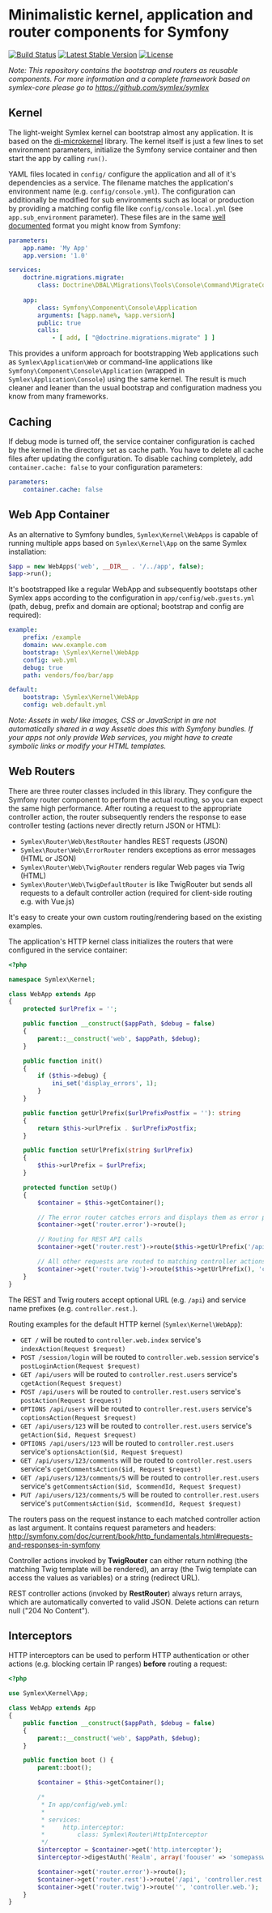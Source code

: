 Minimalistic kernel, application and router components for Symfony
==================================================================

[![Build Status](https://travis-ci.org/symlex/symlex-core.png?branch=master)](https://travis-ci.org/symlex/symlex-core)
[![Latest Stable Version](https://poser.pugx.org/symlex/symlex-core/v/stable.svg)](https://packagist.org/packages/symlex/symlex-core)
[![License](https://poser.pugx.org/symlex/symlex-core/license.svg)](https://packagist.org/packages/symlex/symlex-core)

*Note: This repository contains the bootstrap and routers as reusable components. For more information and a 
complete framework based on symlex-core please go to https://github.com/symlex/symlex*

Kernel
------

The light-weight Symlex kernel can bootstrap almost any application. It is based on the 
[di-microkernel](https://github.com/symlex/di-microkernel) library. The kernel itself is just a few lines 
to set environment parameters, initialize the Symfony service container and then start the app by calling `run()`.

YAML files located in `config/` configure the application and all of it's dependencies as a service. The filename matches 
the application's environment name (e.g. `config/console.yml`). The configuration can additionally be modified 
for sub environments such as local or production by providing a matching config file like `config/console.local.yml`
(see `app.sub_environment` parameter). These files are in the same [well documented](https://symfony.com/doc/current/components/dependency_injection.html) 
format you might know from Symfony:

```yaml
parameters:
    app.name: 'My App'
    app.version: '1.0'

services:
    doctrine.migrations.migrate:
        class: Doctrine\DBAL\Migrations\Tools\Console\Command\MigrateCommand
        
    app:
        class: Symfony\Component\Console\Application
        arguments: [%app.name%, %app.version%]
        public: true
        calls:
            - [ add, [ "@doctrine.migrations.migrate" ] ]
```

This provides a uniform approach for bootstrapping Web applications such as `Symlex\Application\Web` or command-line 
applications like `Symfony\Component\Console\Application` (wrapped in `Symlex\Application\Console`) using the same kernel.
The result is much cleaner and leaner than the usual bootstrap and configuration madness you know from many frameworks.

Caching
-------

If debug mode is turned off, the service container configuration is cached by the kernel in the directory set as cache path. 
You have to delete all cache files after updating the configuration. To disable caching completely, add 
`container.cache: false` to your configuration parameters: 

```yaml
parameters:
    container.cache: false
```

Web App Container
-----------------

As an alternative to Symfony bundles, `Symlex\Kernel\WebApps` is capable of running multiple apps based on `Symlex\Kernel\App` on the same Symlex installation:

```php
$app = new WebApps('web', __DIR__ . '/../app', false);
$app->run();
```

It's bootstrapped like a regular WebApp and subsequently bootstaps other Symlex apps according to the configuration in `app/config/web.guests.yml` (path, debug, prefix and domain are optional; bootstrap and config are required):

```yaml
example:
    prefix: /example
    domain: www.example.com
    bootstrap: \Symlex\Kernel\WebApp
    config: web.yml
    debug: true
    path: vendors/foo/bar/app

default:
    bootstrap: \Symlex\Kernel\WebApp
    config: web.default.yml
```

*Note: Assets in web/ like images, CSS or JavaScript in are not automatically shared in a way Assetic does this with Symfony bundles. If your apps not only provide Web services, you might have to create symbolic links or modify your HTML templates.*

Web Routers
-----------
There are three router classes included in this library. They configure the Symfony router component to perform the actual routing, so you can expect the same high performance.
After routing a request to the appropriate controller action, the router subsequently renders the response to ease controller testing (actions never directly return JSON or HTML):

- `Symlex\Router\Web\RestRouter` handles REST requests (JSON)
- `Symlex\Router\Web\ErrorRouter` renders exceptions as error messages (HTML or JSON)
- `Symlex\Router\Web\TwigRouter` renders regular Web pages via Twig (HTML)
- `Symlex\Router\Web\TwigDefaultRouter` is like TwigRouter but sends all requests to a default controller action (required for client-side routing e.g. with Vue.js)

It's easy to create your own custom routing/rendering based on the existing examples.

The application's HTTP kernel class initializes the routers that were configured in the service container:
```php
<?php

namespace Symlex\Kernel;

class WebApp extends App
{
    protected $urlPrefix = '';

    public function __construct($appPath, $debug = false)
    {
        parent::__construct('web', $appPath, $debug);
    }

    public function init()
    {
        if ($this->debug) {
            ini_set('display_errors', 1);
        }
    }

    public function getUrlPrefix($urlPrefixPostfix = ''): string
    {
        return $this->urlPrefix . $urlPrefixPostfix;
    }

    public function setUrlPrefix(string $urlPrefix)
    {
        $this->urlPrefix = $urlPrefix;
    }

    protected function setUp()
    {
        $container = $this->getContainer();

        // The error router catches errors and displays them as error pages
        $container->get('router.error')->route();

        // Routing for REST API calls
        $container->get('router.rest')->route($this->getUrlPrefix('/api'), 'controller.rest.');

        // All other requests are routed to matching controller actions
        $container->get('router.twig')->route($this->getUrlPrefix(), 'controller.web.');
    }
}
```

The REST and Twig routers accept optional URL (e.g. `/api`) and service name prefixes (e.g. `controller.rest.`).

Routing examples for the default HTTP kernel (`Symlex\Kernel\WebApp`):
- `GET /` will be routed to `controller.web.index` service's `indexAction(Request $request)`
- `POST /session/login` will be routed to `controller.web.session` service's `postLoginAction(Request $request)`
- `GET /api/users` will be routed to `controller.rest.users` service's `cgetAction(Request $request)`
- `POST /api/users` will be routed to `controller.rest.users` service's `postAction(Request $request)`
- `OPTIONS /api/users` will be routed to `controller.rest.users` service's `coptionsAction(Request $request)`
- `GET /api/users/123` will be routed to `controller.rest.users` service's `getAction($id, Request $request)`
- `OPTIONS /api/users/123` will be routed to `controller.rest.users` service's `optionsAction($id, Request $request)`
- `GET /api/users/123/comments` will be routed to `controller.rest.users` service's `cgetCommentsAction($id, Request $request)`
- `GET /api/users/123/comments/5` will be routed to `controller.rest.users` service's `getCommentsAction($id, $commendId, Request $request)`
- `PUT /api/users/123/comments/5` will be routed to `controller.rest.users` service's `putCommentsAction($id, $commendId, Request $request)`

The routers pass on the request instance to each matched controller action as last argument. It contains request parameters and headers: http://symfony.com/doc/current/book/http_fundamentals.html#requests-and-responses-in-symfony

Controller actions invoked by **TwigRouter** can either return nothing (the matching Twig template will be rendered), an array (the Twig template can access the values as variables) or a string (redirect URL). 

REST controller actions (invoked by **RestRouter**) always return arrays, which are automatically converted to valid JSON. Delete actions can return null ("204 No Content").

Interceptors
------------
HTTP interceptors can be used to perform HTTP authentication or other actions (e.g. blocking certain IP ranges) **before** routing a request:

```php
<?php

use Symlex\Kernel\App;

class WebApp extends App
{
    public function __construct($appPath, $debug = false)
    {
        parent::__construct('web', $appPath, $debug);
    }

    public function boot () {
        parent::boot();

        $container = $this->getContainer();

        /*
         * In app/config/web.yml:
         *
         * services:
         *     http.interceptor:
         *         class: Symlex\Router\HttpInterceptor
         */
        $interceptor = $container->get('http.interceptor');
        $interceptor->digestAuth('Realm', array('foouser' => 'somepassword'));

        $container->get('router.error')->route();
        $container->get('router.rest')->route('/api', 'controller.rest.');
        $container->get('router.twig')->route('', 'controller.web.');
    }
}
```

